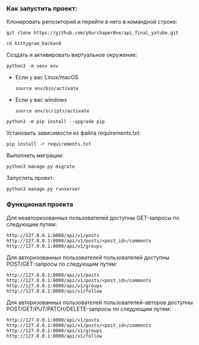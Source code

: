 ### Как запустить проект:

Клонировать репозиторий и перейти в него в командной строке:

```
git clone https://github.com/y0urchaper0ne/api_final_yatube.git
```

```
cd kittygram_backend
```

Cоздать и активировать виртуальное окружение:

```
python3 -m venv env
```

* Если у вас Linux/macOS

    ```
    source env/bin/activate
    ```

* Если у вас windows

    ```
    source env/scripts/activate
    ```

```
python3 -m pip install --upgrade pip
```

Установить зависимости из файла requirements.txt:

```
pip install -r requirements.txt
```

Выполнить миграции:

```
python3 manage.py migrate
```

Запустить проект:

```
python3 manage.py runserver
```

### Функционал проекта

Для неавторизованных пользователей доступны GET-запросы по следующим путям:

```
http://127.0.0.1:8000/api/v1/posts
http://127.0.0.1:8000/api/v1/posts/<post_id>/comments
http://127.0.0.1:8000/api/v1/groups
```

Для авторизованных пользователей пользователей доступны POST/GET-запросы по следующим путям:

```
http://127.0.0.1:8000/api/v1/posts
http://127.0.0.1:8000/api/v1/posts/<post_id>/comments
http://127.0.0.1:8000/api/v1/groups
http://127.0.0.1:8000/api/v1/follow
```

Для авторизованных пользователей пользователей-авторов доступны 
POST/GET/PUT/PATCH/DELETE-запросы по следующим путям:

```
http://127.0.0.1:8000/api/v1/posts
http://127.0.0.1:8000/api/v1/posts/<post_id>/comments
http://127.0.0.1:8000/api/v1/groups
http://127.0.0.1:8000/api/v1/follow
```